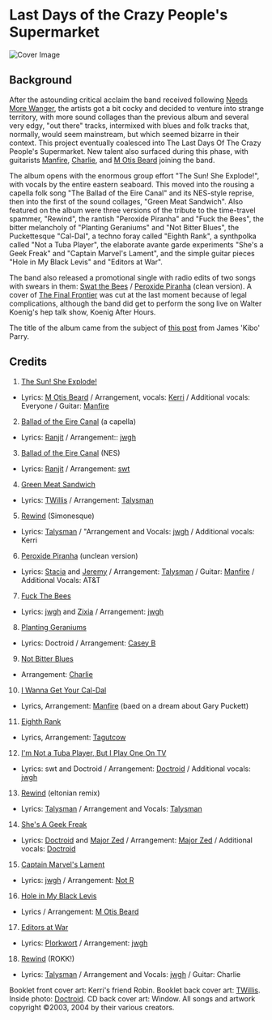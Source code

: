 # Last Days of the Crazy People's Supermarket
![Cover Image](/api/media/images/supermarket_cover.png)

## Background

After the astounding critical acclaim the band received following [Needs More Wanger](/needs-more-wanger), the artists got a bit cocky and decided to venture into strange territory, with more sound collages than the previous album and several very edgy, "out there" tracks, intermixed with blues and folk tracks that, normally, would seem mainstream, but which seemed bizarre in their context. This project eventually coalesced into The Last Days Of The Crazy People's Supermarket. New talent also surfaced during this phase, with guitarists [Manfire](/manfire), [Charlie](/charlie), and [M Otis Beard](/m-otis-beard) joining the band.

The album opens with the enormous group effort "The Sun! She Explode!", with vocals by the entire eastern seaboard. This moved into the rousing a capella folk song "The Ballad of the Eire Canal" and its NES-style reprise, then into the first of the sound collages, "Green Meat Sandwich". Also featured on the album were three versions of the tribute to the time-travel spammer, "Rewind", the rantish "Peroxide Piranha" and "Fuck the Bees", the bitter melancholy of "Planting Geraniums" and "Not Bitter Blues", the Puckettesque "Cal-Dal", a techno foray called "Eighth Rank", a synthpolka called "Not a Tuba Player", the elaborate avante garde experiments "She's a Geek Freak" and "Captain Marvel's Lament", and the simple guitar pieces "Hole in My Black Levis" and "Editors at War".

The band also released a promotional single with radio edits of two songs with swears in them: [Swat the Bees](/swat-the-bees) / [Peroxide Piranha](/peroxide-piranha) (clean version). A cover of [The Final Frontier](/the-final-frontier) was cut at the last moment because of legal complications, although the band did get to perform the song live on Walter Koenig's hep talk show, Koenig After Hours.

The title of the album came from the subject of [this post](http://groups.google.com.au/groups?hl=en&lr=&c2coff=1&safe=off&selm=kibo-2304030006280001%4010.0.1.2) from James 'Kibo' Parry.

## Credits

1. [The Sun! She Explode!](/the-sun!-she-explode!)

* Lyrics: [M Otis Beard](/m-otis-beard) / Arrangement, vocals: [Kerri](/kerri) / Additional vocals: Everyone / Guitar: [Manfire](/manfire) 

2. [Ballad of the Eire Canal](/ballad-of-the-eire-canal) (a capella)

* Lyrics: [Ranjit](/ranjit) / Arrangement:: [jwgh](/jwgh) 

3. [Ballad of the Eire Canal](/ballad-of-the-eire-canal) (NES)

* Lyrics: [Ranjit](/ranjit) / Arrangement: [swt](/swt) 

4. [Green Meat Sandwich](/green-meat-sandwich)

* Lyrics: [TWillis](/twillis) / Arrangement: [Talysman](/talysman) 

5. [Rewind](/rewind) (Simonesque)

* Lyrics: [Talysman](/talysman) / "Arrangement and Vocals: [jwgh](/jwgh) / Additional vocals: Kerri 

6. [Peroxide Piranha](/peroxide-piranha) (unclean version)

* Lyrics: [Stacia](/stacia) and [Jeremy](/jeremy) / Arrangement: [Talysman](/talysman) / Guitar: [Manfire](/manfire) / Additional Vocals: AT&T 

7. [Fuck The Bees](/fuck-the-bees)

* Lyrics: [jwgh](/jwgh) and [Zixia](/zixia) / Arrangement: [jwgh](/jwgh) 

8. [Planting Geraniums](/planting-geraniums)

*  Lyrics: Doctroid / Arrangement: [Casey B](/casey-b) 

9. [Not Bitter Blues](/not-bitter-blues)

* Arrangement: [Charlie](/charlie) 

10. [I Wanna Get Your Cal-Dal](/i-wanna-get-your-cal-dal)

* Lyrics, Arrangement: [Manfire](/manfire) (baed on a dream about Gary Puckett) 

11. [Eighth Rank](/eighth-rank)

* Lyrics, Arrangement: [Tagutcow](/tagutcow) 

12. [I'm Not a Tuba Player, But I Play One On TV](/im-not-a-tuba-player-but-i-play-one-on-tv)

* Lyrics: swt and Doctroid / Arrangement: [Doctroid](/doctroid) / Additional vocals: [jwgh](/jwgh) 

13. [Rewind](/rewind) (eltonian remix)

* Lyrics: [Talysman](/talysman) / Arrangement and Vocals: [Talysman](/talysman)

14. [She's A Geek Freak](/shes-a-geek-freak)

* Lyrics: [Doctroid](/doctroid) and [Major Zed](/major-zed) / Arrangement: [Major Zed](/major-zed) / Additional vocals: [Doctroid](/doctroid) 

15. [Captain Marvel's Lament](/captain-marvels-lament)

* Lyrics: [jwgh](/jwgh) / Arrangement: [Not R](/not-r) 

16. [Hole in My Black Levis](/hole-in-my-black-levis)

* Lyrics / Arrangement: [M Otis Beard](/m-otis-beard) 

17. [Editors at War](/editors-at-war)

* Lyrics: [Plorkwort](/plorkwort) / Arrangement: [jwgh](/jwgh) 

18. [Rewind](/rewind) (ROKK!)

* Lyrics: [Talysman](/talysman) / Arrangement and Vocals: [jwgh](/jwgh) / Guitar: Charlie 


Booklet front cover art: Kerri's friend Robin. Booklet back cover art: [TWillis](/twillis). Inside photo: [Doctroid](/doctroid). CD back cover art: Window. All songs and artwork copyright ©2003, 2004 by their various creators. 